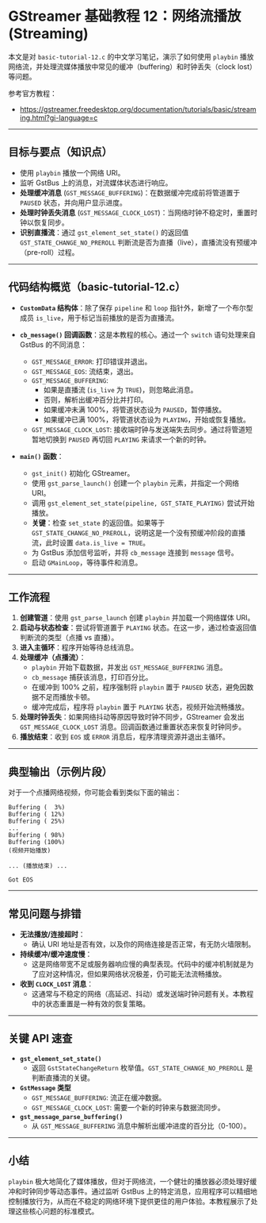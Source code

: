 # GStreamer 基础教程 12：网络流播放 (Streaming)

本文是对 `basic-tutorial-12.c` 的中文学习笔记，演示了如何使用 `playbin` 播放网络流，并处理流媒体播放中常见的缓冲（buffering）和时钟丢失（clock lost）等问题。

参考官方教程：
- https://gstreamer.freedesktop.org/documentation/tutorials/basic/streaming.html?gi-language=c

---

## 目标与要点（知识点）
- 使用 `playbin` 播放一个网络 URI。
- 监听 GstBus 上的消息，对流媒体状态进行响应。
- **处理缓冲消息** (`GST_MESSAGE_BUFFERING`)：在数据缓冲完成前将管道置于 `PAUSED` 状态，并向用户显示进度。
- **处理时钟丢失消息** (`GST_MESSAGE_CLOCK_LOST`)：当网络时钟不稳定时，重置时钟以恢复同步。
- **识别直播流**：通过 `gst_element_set_state()` 的返回值 `GST_STATE_CHANGE_NO_PREROLL` 判断流是否为直播（live），直播流没有预缓冲（pre-roll）过程。

---

## 代码结构概览（basic-tutorial-12.c）

- **`CustomData` 结构体**：除了保存 `pipeline` 和 `loop` 指针外，新增了一个布尔型成员 `is_live`，用于标记当前播放的是否为直播流。

- **`cb_message()` 回调函数**：这是本教程的核心。通过一个 `switch` 语句处理来自 GstBus 的不同消息：
  - `GST_MESSAGE_ERROR`: 打印错误并退出。
  - `GST_MESSAGE_EOS`: 流结束，退出。
  - `GST_MESSAGE_BUFFERING`: 
    - 如果是直播流 (`is_live` 为 `TRUE`)，则忽略此消息。
    - 否则，解析出缓冲百分比并打印。
    - 如果缓冲未满 100%，将管道状态设为 `PAUSED`，暂停播放。
    - 如果缓冲已满 100%，将管道状态设为 `PLAYING`，开始或恢复播放。
  - `GST_MESSAGE_CLOCK_LOST`: 接收端时钟与发送端失去同步。通过将管道短暂地切换到 `PAUSED` 再切回 `PLAYING` 来请求一个新的时钟。

- **`main()` 函数**：
  - `gst_init()` 初始化 GStreamer。
  - 使用 `gst_parse_launch()` 创建一个 `playbin` 元素，并指定一个网络 URI。
  - 调用 `gst_element_set_state(pipeline, GST_STATE_PLAYING)` 尝试开始播放。
  - **关键**：检查 `set_state` 的返回值。如果等于 `GST_STATE_CHANGE_NO_PREROLL`，说明这是一个没有预缓冲阶段的直播流，此时设置 `data.is_live = TRUE`。
  - 为 GstBus 添加信号监听，并将 `cb_message` 连接到 `message` 信号。
  - 启动 `GMainLoop`，等待事件和消息。

---

## 工作流程

1.  **创建管道**：使用 `gst_parse_launch` 创建 `playbin` 并加载一个网络媒体 URI。
2.  **启动与状态检查**：尝试将管道置于 `PLAYING` 状态。在这一步，通过检查返回值判断流的类型（点播 vs 直播）。
3.  **进入主循环**：程序开始等待总线消息。
4.  **处理缓冲（点播流）**：
    - `playbin` 开始下载数据，并发出 `GST_MESSAGE_BUFFERING` 消息。
    - `cb_message` 捕获该消息，打印百分比。
    - 在缓冲到 100% 之前，程序强制将 `playbin` 置于 `PAUSED` 状态，避免因数据不足而播放卡顿。
    - 缓冲完成后，程序将 `playbin` 置于 `PLAYING` 状态，视频开始流畅播放。
5.  **处理时钟丢失**：如果网络抖动等原因导致时钟不同步，GStreamer 会发出 `GST_MESSAGE_CLOCK_LOST` 消息。回调函数通过重置状态来恢复时钟同步。
6.  **播放结束**：收到 `EOS` 或 `ERROR` 消息后，程序清理资源并退出主循环。

---

## 典型输出（示例片段）

对于一个点播网络视频，你可能会看到类似下面的输出：

```
Buffering (  3%)
Buffering ( 12%)
Buffering ( 25%)
...
Buffering ( 98%)
Buffering (100%)
(视频开始播放)

... (播放结束) ...

Got EOS
```

--- 

## 常见问题与排错
- **无法播放/连接超时**：
  - 确认 URI 地址是否有效，以及你的网络连接是否正常，有无防火墙限制。
- **持续缓冲/缓冲速度慢**：
  - 这是网络带宽不足或服务器响应慢的典型表现。代码中的缓冲机制就是为了应对这种情况，但如果网络状况极差，仍可能无法流畅播放。
- **收到 `CLOCK_LOST` 消息**：
  - 这通常与不稳定的网络（高延迟、抖动）或发送端时钟问题有关。本教程中的状态重置是一种有效的恢复策略。

---

## 关键 API 速查
- **`gst_element_set_state()`**
  - 返回 `GstStateChangeReturn` 枚举值。`GST_STATE_CHANGE_NO_PREROLL` 是判断直播流的关键。
- **`GstMessage` 类型**
  - `GST_MESSAGE_BUFFERING`: 流正在缓冲数据。
  - `GST_MESSAGE_CLOCK_LOST`: 需要一个新的时钟来与数据流同步。
- **`gst_message_parse_buffering()`**
  - 从 `GST_MESSAGE_BUFFERING` 消息中解析出缓冲进度的百分比（0-100）。

---

## 小结

`playbin` 极大地简化了媒体播放，但对于网络流，一个健壮的播放器必须处理好缓冲和时钟同步等动态事件。通过监听 GstBus 上的特定消息，应用程序可以精细地控制播放行为，从而在不稳定的网络环境下提供更佳的用户体验。本教程展示了处理这些核心问题的标准模式。
